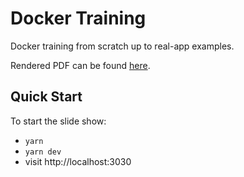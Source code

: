 # Docker Training

Docker training from scratch up to real-app examples.

Rendered PDF can be found [here](/docker-training.pdf).

## Quick Start

To start the slide show:

- `yarn`
- `yarn dev`
- visit http://localhost:3030
